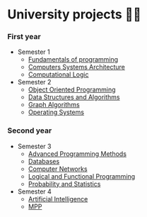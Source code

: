 # University projects :woman_technologist:
### First year 
- Semester 1
   - <a href="https://github.com/georgianapetricele/University-projects/tree/main/Semester%201/Fundamentals%20of%20programming">Fundamentals of programming</a>
   - <a href="https://github.com/georgianapetricele/University-projects/tree/main/Semester%201/ASC">Computers Systems Architecture</a>
   - <a href="Semester 1/Computational Logic">Computational Logic</a>
- Semester 2
   - <a href="https://github.com/georgianapetricele/University-projects/tree/main/Semester%202/Object%20Oriented%20Programming">Object Oriented Programming</a>
   - <a href="https://github.com/georgianapetricele/University-projects/tree/main/Semester%202/Data%20Structures%20and%20Algorithms">Data Structures and Algorithms</a>
   - <a href="Semester 2/Graph Algorithms">Graph Algorithms</a>
   - <a href="Semester 2/Operating Systems">Operating Systems</a>
### Second year
- Semester 3
   - <a href="https://github.com/georgianapetricele/University-projects/tree/main/Semester%203%20/Advanced%20programming%20methods">Advanced Programming Methods</a>
   - <a href="https://github.com/georgianapetricele/University-projects/tree/main/Semester%203%20/Databases">Databases</a>
   - <a href="https://github.com/georgianapetricele/University-projects/tree/main/Semester%203%20/Computer%20Networks">Computer Networks</a>
   - <a href="Semester 3 /Functional and Logic Programming">Logical and Functional Programming</a>
   - <a href="Semester 3 /Probability and Statistics">Probability and Statistics</a>
- Semester 4
   - <a href="Semester 4/">Artificial Intelligence</a>
   - <a href="https://github.com/georgianapetricele/MPP">MPP</a>
   
